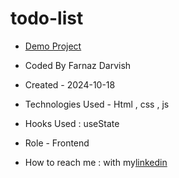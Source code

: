 # todo-list

- [Demo Project](https://farnazdarvish.github.io/todo-list/)
- Coded By Farnaz Darvish

- Created - 2024-10-18

- Technologies Used - Html , css , js 

- Hooks Used : useState 

- Role - Frontend

- How to reach me : with my[linkedin](https://www.linkedin.com/in/farnaz-darvish/)

